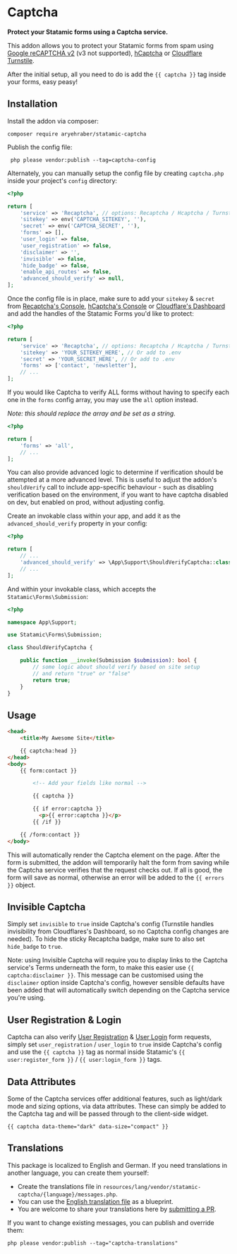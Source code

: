 # Captcha

**Protect your Statamic forms using a Captcha service.**

This addon allows you to protect your Statamic forms from spam using [Google reCAPTCHA v2](https://developers.google.com/recaptcha/intro) (v3 not supported), [hCaptcha](https://hcaptcha.com/?r=eaeeea7cd23c) or [Cloudflare Turnstile](https://developers.cloudflare.com/turnstile/).

After the initial setup, all you need to do is add the `{{ captcha }}` tag inside your forms, easy peasy!

## Installation

Install the addon via composer:

```
composer require aryehraber/statamic-captcha
```

Publish the config file:

```
 php please vendor:publish --tag=captcha-config
```

Alternately, you can manually setup the config file by creating `captcha.php` inside your project's `config` directory:

```php
<?php

return [
    'service' => 'Recaptcha', // options: Recaptcha / Hcaptcha / Turnstile
    'sitekey' => env('CAPTCHA_SITEKEY', ''),
    'secret' => env('CAPTCHA_SECRET', ''),
    'forms' => [],
    'user_login' => false,
    'user_registration' => false,
    'disclaimer' => '',
    'invisible' => false,
    'hide_badge' => false,
    'enable_api_routes' => false,
    'advanced_should_verify' => null,
];
```

Once the config file is in place, make sure to add your `sitekey` & `secret` from [Recaptcha's Console](https://www.google.com/recaptcha/admin), [hCaptcha's Console](https://dashboard.hcaptcha.com/sites) or [Cloudflare's Dashboard](https://dash.cloudflare.com) and add the handles of the Statamic Forms you'd like to protect:

```php
<?php

return [
    'service' => 'Recaptcha', // options: Recaptcha / Hcaptcha / Turnstile
    'sitekey' => 'YOUR_SITEKEY_HERE', // Or add to .env
    'secret' => 'YOUR_SECRET_HERE', // Or add to .env
    'forms' => ['contact', 'newsletter'],
    // ...
];
```

If you would like Captcha to verify ALL forms without having to specify each one in the `forms` config array, you may use the `all` option instead.

_Note: this should replace the array and be set as a string._

```php
<?php

return [
    'forms' => 'all',
    // ...
];
```

You can also provide advanced logic to determine if verification should be attempted at a more advanced level. This is useful to adjust the addon's `shouldVerify` call to include app-specific behaviour - such as disabling verification based on the environment, if you want to have captcha disabled on dev, but enabled on prod, without adjusting config. 

Create an invokable class within your app, and add it as the `advanced_should_verify` property in your config:

```php
<?php

return [
    // ...
    'advanced_should_verify' => \App\Support\ShouldVerifyCaptcha::class,
    // ...
];
```

And within your invokable class, which accepts the `Statamic\Forms\Submission`:

```php
<?php

namespace App\Support;

use Statamic\Forms\Submission;

class ShouldVerifyCaptcha {

    public function __invoke(Submission $submission): bool {
        // some logic about should verify based on site setup
        // and return "true" or "false"
        return true;
    }
}
```

## Usage

```html
<head>
    <title>My Awesome Site</title>

    {{ captcha:head }}
</head>
<body>
    {{ form:contact }}

        <!-- Add your fields like normal -->

        {{ captcha }}

        {{ if error:captcha }}
          <p>{{ error:captcha }}</p>
        {{ /if }}

    {{ /form:contact }}
</body>
```

This will automatically render the Captcha element on the page. After the form is submitted, the addon will temporarily halt the form from saving while the Captcha service verifies that the request checks out. If all is good, the form will save as normal, otherwise an error will be added to the `{{ errors }}` object.

## Invisible Captcha

Simply set `invisible` to `true` inside Captcha's config (Turnstile handles invisibility from Cloudflares's Dashboard, so no Captcha config changes are needed). To hide the sticky Recaptcha badge, make sure to also set `hide_badge` to `true`.

Note: using Invisible Captcha will require you to display links to the Captcha service's Terms underneath the form, to make this easier use `{{ captcha:disclaimer }}`. This message can be customised using the `disclaimer` option inside Captcha's config, however sensible defaults have been added that will automatically switch depending on the Captcha service you're using.

## User Registration & Login

Captcha can also verify [User Registration](https://statamic.dev/tags/user-register_form) & [User Login](https://statamic.dev/tags/user-login_form) form requests, simply set `user_registration` / `user_login` to `true` inside Captcha's config and use the `{{ captcha }}` tag as normal inside Statamic's `{{ user:register_form }}` / `{{ user:login_form }}` tags.

## Data Attributes

Some of the Captcha services offer additional features, such as light/dark mode and sizing options, via data attributes. These can simply be added to the Captcha tag and will be passed through to the client-side widget.

```
{{ captcha data-theme="dark" data-size="compact" }}
```

## Translations

This package is localized to English and German.
If you need translations in another language, you can create them yourself:

* Create the translations file in `resources/lang/vendor/statamic-captcha/{language}/messages.php`.
* You can use the [English translation file](https://github.com/aryehraber/statamic-captcha/blob/master/resources/lang/en/messages.php) as a blueprint.
* You are welcome to share your translations here by [submitting a PR](https://github.com/aryehraber/statamic-captcha/pulls).

If you want to change existing messages, you can publish and override them:

```
php please vendor:publish --tag="captcha-translations"
```
